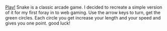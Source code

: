 <a href = 'http://jacksonhenry3.github.io/Snake/'>Play!</a>
Snake is a classic arcade game. I decided to recreate a simple version of it for my first foray in to web gaming. Use the arrow keys to turn, get the green circles. Each circle you get increase your length and your speed and gives you one point. good luck!